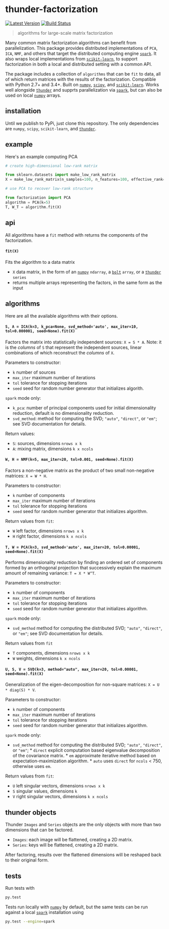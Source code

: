 # thunder-factorization

[![Latest Version](https://img.shields.io/pypi/v/thunder-factorization.svg?style=flat-square)](https://pypi.python.org/pypi/thunder-factorization)
[![Build Status](https://img.shields.io/travis/thunder-project/thunder-factorization/master.svg?style=flat-square)](https://travis-ci.org/thunder-project/thunder-factorization)

> algorithms for large-scale matrix factorization

Many common matrix factorization algorithms can benefit from parallelization. This package provides distributed implementations of `PCA`, `ICA`, `NMF`, and others that target the distributed computing engine [`spark`](https://github.com/apache/spark). It also wraps local implementations from [`scikit-learn`](https://github.com/scikit-learn/scikit-learn), to support factorization in both a local and distributed setting with a common API.

The package includes a collection of `algorithms` that can be `fit` to data, all of which return matrices with the results of the factorization. Compatible with Python 2.7+ and 3.4+. Built on [`numpy`](https://github.com/numpy/numpy), [`scipy`](https://github.com/scipy/scipy), and [`scikit-learn`](https://github.com/scikit-learn/scikit-learn). Works well alongside [`thunder`](https://github.com/thunder-project/thunder) and supprts parallelization via [`spark`](https://github.com/apache/spark), but can also be used on local [`numpy`](https://github.com/numpy/numpy) arrays.

## installation
Until we publish to PyPi, just clone this repository. The only dependencies are `numpy`, `scipy`, `scikit-learn`, and [`thunder`](https://github.com/thunder-project/thunder).

## example

Here's an example computing PCA

```python
# create high-dimensional low-rank matrix

from sklearn.datasets import make_low_rank_matrix
X = make_low_rank_matrix(n_samples=100, n_features=100, effective_rank=5)

# use PCA to recover low-rank structure

from factorization import PCA
algorithm = PCA(k=5)
T, W_T = algorithm.fit(X)
```

## api

All algorithms have a `fit` method with returns the components of the factorization.

#### `fit(X)`

Fits the algorithm to a data matrix
- `X` data matrix, in the form of an [`numpy`](https://github.com/numpy/numpy) `ndarray`, a [`bolt`](https://github.com/bolt-project/bolt) `array`, or a [`thunder`](https://github.com/thunder-project/thunder) `series`
- returns multiple arrays representing the factors, in the same form as the input

## algorithms

Here are all the available algorithms with their options.

#### `S, A = ICA(k=3, k_pca=None, svd_method='auto', max_iter=10, tol=0.000001, seed=None).fit(X)`
Factors the matrix into statistically independent sources: `X = S * A`. Note: it is the *columns* of `S` that represent the independent sources, linear combinations of which reconstruct the *columns* of `X`.

Parameters to constructor:
- `k` number of sources
- `max_iter` maximum number of iterations
- `tol` tolerance for stopping iterations
- `seed` seed for random number generator that initializes algorith.

`spark` mode only:
- `k_pca`: number of principal components used for initial dimensionality reduction,
   default is no dimensionality reduction.
- `svd_method`: method for computing the SVD; `"auto"`, `"direct"`, or `"em"`; see
   SVD documentation for details.

Return values:
- `S`: sources, dimensions `nrows x k`
- `A`: mixing matrix, dimensions `k x ncols`

#### `W, H = NMF(k=5, max_iter=20, tol=0.001, seed=None).fit(X)`
Factors a non-negative matrix as the product of two small non-negative matrices: `X = W * H`.

Parameters to constructor:
- `k` number of components
- `max_iter` maximum number of iterations
- `tol` tolerance for stopping iterations
- `seed` seed for random number generator that initializes algorithm.

Return values from `fit`:
- `W` left factor, dimensions `nrows x k`
- `H` right factor, dimensions `k x ncols`

#### `T, W = PCA(k=3, svd_method='auto', max_iter=20, tol=0.00001, seed=None).fit(X)`
Performs dimensionality reduction by finding an ordered set of components formed by an orthogonal projection
that successively explain the maximum amount of remaining variance: `T = X * W^T`.

Parameters to constructor:
- `k` number of components
- `max_iter` maximum number of iterations
- `tol` tolerance for stopping iterations
- `seed` seed for random number generator that initializes algorithm.

`spark` mode only:
- `svd_method` method for computing the distributed SVD; `"auto"`, `"direct"`, or `"em"`; see
   SVD documentation for details.

Return values from `fit`
- `T` components, dimensions `nrows x k`
- `W` weights, dimensions `k x ncols`


#### `U, S, V = SVD(k=3, method="auto", max_iter=20, tol=0.00001, seed=None).fit(X)`
Generalization of the eigen-decomposition for non-square matrices: `X = U * diag(S) * V`.

Parameters to constructor:
- `k` number of components
- `max_iter` maximum number of iterations
- `tol` tolerance for stopping iterations
- `seed` seed for random number generator that initializes algorithm.

`spark` mode only:
- `svd_method` method for computing the distributed SVD; `"auto"`, `"direct"`, or `"em"`;
      * `direct` explicit computation based eigenvalue decomposition of the covariance matrix.
      * `em` approximate iterative method based on expectation-maximization algorithm.
      * `auto` uses `direct` for `ncols` < 750, otherwise uses `em`.

Return values from `fit`:
- `U` left singular vectors, dimensions `nrows x k`
- `S` singular values, dimensions `k`
- `V` right singular vectors, dimensions `k x ncols`

## thunder objects
Thunder `Images` and `Series` objects are the only objects with more than two dimensions that can be factored.
* `Images`: each image will be flattened, creating a 2D matrix.
* `Series`: keys will be flattened, creating a 2D matrix.

After factoring, results over the flattened dimensions will be reshaped back to their original form.

## tests

Run tests with

```bash
py.test
```

Tests run locally with [`numpy`](https://github.com/numpy/numpy) by default, but the same tests can be run against a local [`spark`](https://github.com/apache/spark) installation using

```bash
py.test --engine=spark
```

